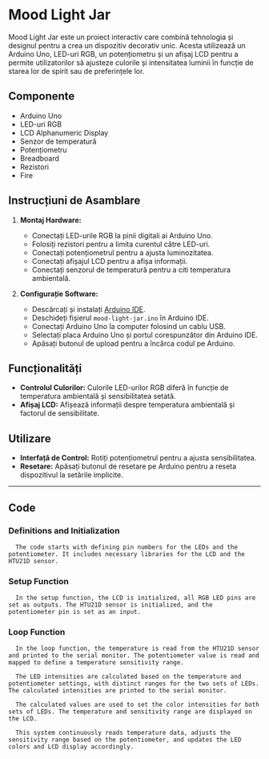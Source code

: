 # Mood Light Jar

Mood Light Jar este un proiect interactiv care combină tehnologia și designul pentru a crea un dispozitiv decorativ unic. Acesta utilizează un Arduino Uno, LED-uri RGB, un potențiometru și un afișaj LCD pentru a permite utilizatorilor să ajusteze culorile și intensitatea luminii în funcție de starea lor de spirit sau de preferințele lor.

## Componente

- Arduino Uno
- LED-uri RGB
- LCD Alphanumeric Display
- Senzor de temperatură
- Potențiometru
- Breadboard
- Rezistori
- Fire

## Instrucțiuni de Asamblare

1. **Montaj Hardware:**
   - Conectați LED-urile RGB la pinii digitali ai Arduino Uno.
   - Folosiți rezistori pentru a limita curentul către LED-uri.
   - Conectați potențiometrul pentru a ajusta luminozitatea.
   - Conectați afișajul LCD pentru a afișa informații.
   - Conectați senzorul de temperatură pentru a citi temperatura ambientală.

2. **Configurație Software:**
   - Descărcați și instalați [Arduino IDE](https://www.arduino.cc/en/software).
   - Deschideți fișierul `mood-light-jar.ino` în Arduino IDE.
   - Conectați Arduino Uno la computer folosind un cablu USB.
   - Selectați placa Arduino Uno și portul corespunzător din Arduino IDE.
   - Apăsați butonul de upload pentru a încărca codul pe Arduino.

## Funcționalități

- **Controlul Culorilor:** Culorile LED-urilor RGB diferă în funcție de temperatura ambientală și sensibilitatea setată.
- **Afișaj LCD:** Afișează informații despre temperatura ambientală și factorul de sensibilitate.

## Utilizare

- **Interfață de Control:** Rotiți potențiometrul pentru a ajusta sensibilitatea.
- **Resetare:** Apăsați butonul de resetare pe Arduino pentru a reseta dispozitivul la setările implicite.

---

## Code 

### Definitions and Initialization
      The code starts with defining pin numbers for the LEDs and the potentiometer. It includes necessary libraries for the LCD and the HTU21D sensor.

### Setup Function
      In the setup function, the LCD is initialized, all RGB LED pins are set as outputs. The HTU21D sensor is initialized, and the potentiometer pin is set as an input.

### Loop Function
      In the loop function, the temperature is read from the HTU21D sensor and printed to the serial monitor. The potentiometer value is read and mapped to define a temperature sensitivity range.

      The LED intensities are calculated based on the temperature and potentiometer settings, with distinct ranges for the two sets of LEDs. The calculated intensities are printed to the serial monitor.

      The calculated values are used to set the color intensities for both sets of LEDs. The temperature and sensitivity range are displayed on the LCD.

      This system continuously reads temperature data, adjusts the sensitivity range based on the potentiometer, and updates the LED colors and LCD display accordingly.






